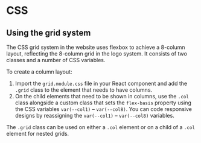 # CSS

## Using the grid system

The CSS grid system in the website uses flexbox to achieve a 8-column layout, reflecting the 8-column grid in the logo system. It consists of two classes and a number of CSS variables.

To create a column layout:

1. Import the `grid.module.css` file in your React component and add the `.grid` class to the element that needs to have columns.
2. On the child elements that need to be shown in columns, use the `.col` class alongside a custom class that sets the `flex-basis` property using the CSS variables `var(--col1)` – `var(--col8)`. You can code responsive designs by reassigning the `var(--col1)` – `var(--col8)` variables.

The `.grid` class can be used on either a `.col` element or on a child of a `.col` element for nested grids.
